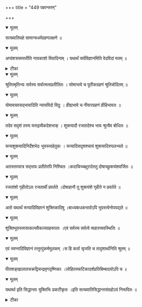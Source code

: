 +++
title = "449 पक्षान्तरम्"

+++


<details open><summary>मूलम्</summary>

सत्ख्यातिपक्षे सामान्यधर्मग्रहणलक्षणे ॥
</details>



<details open><summary>मूलम्</summary>

अप्यंशत्रयमस्तीति नावकाशो विवादिनाम् । यथार्थं सर्वविज्ञानमिति वेदविदां मतम् ॥
</details>



<details><summary>टीका</summary>

श्रीभा. ख्यातिवादः.[ ]
</details>



<details open><summary>मूलम्</summary>

श्रुतिस्मृतिभ्यः सर्वस्य सर्वात्मत्वप्रतीतितः । सोमाभावे च पूतीकग्रहणं श्रुतिचोदितम् ॥
</details>



<details open><summary>मूलम्</summary>

योमावयवसद्भावादिति न्यायविदो विदुः । व्रीह्यभावे च नीवारग्रहणं व्रीहिभावतः ॥
</details>



<details open><summary>मूलम्</summary>

तदेव सदृशं तस्य यत्तद्रव्यैकदेशभाक् । शुक्त्यादौ रजतादेश्च भावः श्रुत्यैव बोधितः ॥
</details>



<details open><summary>मूलम्</summary>

रूप्यशुक्त्यादिनिर्देशभेदः भूयस्त्वहेतुकः । रूप्यादिसदृशश्चायं शुक्त्यादिरुपलभ्यते ॥
</details>



<details open><summary>मूलम्</summary>

अतस्तस्यात्र सद्भावः प्रतीतेरपि निश्चितः ।कदाचिच्चक्षुरादेस्तु दोषाच्छुक्त्यंशवर्जितः ॥
</details>



<details open><summary>मूलम्</summary>

रजतांशो गृहीतोऽतः रजतार्थी प्रवर्तते ।दोषाहानौ तु शुक्त्यंशे गृहीते न प्रवर्तते ॥
</details>



<details open><summary>मूलम्</summary>

अतो यथार्थं रूप्यादिविज्ञानं शुक्तिकादिषु ।बाध्यबाधकभावोऽपि भूयस्त्वेनोपपद्यते ॥
</details>



<details open><summary>मूलम्</summary>

शुक्तिभूयस्त्वसाकल्यवैकल्यग्रहरूपतः ।एवं सर्वस्य सर्वत्वे व्वहारव्यवस्थितिः ॥
</details>



<details open><summary>मूलम्</summary>

एवं स्वप्नादिविज्ञानं तत्तुत्पुंकर्ममूलकम् ।स हि कर्ता सृजति च तादृशार्थानिति श्रुतम् ॥
</details>



<details open><summary>मूलम्</summary>

पीतशङ्खालातचक्रद्विचन्द्रमृगतृष्णिकाः ।लोहितस्फटिकादर्शप्रतिबिम्बादयोऽपि च ॥
</details>



<details open><summary>मूलम्</summary>

यथार्था इति सिद्धान्ताः युक्तिभिः प्रकटीकृतः ।इति सत्ख्यातिसिद्धान्तसंग्रहोऽयं निरूपितः ॥
</details>



<details><summary>टीका</summary>

स. सि.[4-11]
</details>

